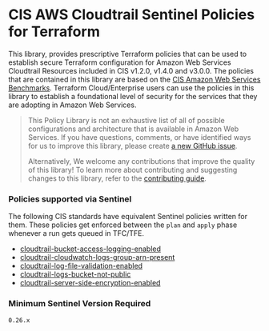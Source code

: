 # CIS AWS Cloudtrail Sentinel Policies for Terraform
This library, provides prescriptive Terraform policies that can be used to establish secure Terraform configuration 
for Amazon Web Services Cloudtrail Resources included in CIS v1.2.0, v1.4.0 and v3.0.0. 
The policies that are contained in this library are based on the [CIS Amazon Web Services Benchmarks](https://docs.aws.amazon.com/securityhub/latest/userguide/cis-aws-foundations-benchmark.html).
Terraform Cloud/Enterprise users can use the policies in this library to establish a foundational level of security for the services that they are 
adopting in Amazon Web Services.

> This Policy Library is not an exhaustive list of all of possible configurations and architecture that is available in Amazon Web Services. 
> If you have questions, comments, or have identified ways for us to improve this library, 
> please create [a new GitHub issue](https://github.com/hashicorp/policy-library-aws-cloudtrail-terraform/issues/new/choose).
>
> Alternatively, We welcome any contributions that improve the quality of this library! 
> To learn more about contributing and suggesting changes to this library, refer to the [contributing guide](https://github.com/hashicorp/policy-library-aws-cloudtrail-terraform/blob/main/CONTRIBUTING.md).

### Policies supported via Sentinel

The following CIS standards have equivalent Sentinel policies written for them. These policies get enforced between the `plan` and `apply` phase whenever a run gets queued in TFC/TFE.

- [cloudtrail-bucket-access-logging-enabled](./docs/policies/cloudtrail-bucket-access-logging-enabled.md)
- [cloudtrail-cloudwatch-logs-group-arn-present](./docs/policies/cloudtrail-cloudwatch-logs-group-arn-present.md)
- [cloudtrail-log-file-validation-enabled](./docs/policies/cloudtrail-log-file-validation-enabled.md)
- [cloudtrail-logs-bucket-not-public](./docs/policies/cloudtrail-logs-bucket-not-public.md)
- [cloudtrail-server-side-encryption-enabled](./docs/policies/cloudtrail-server-side-encryption-enabled.md)

### Minimum Sentinel Version Required

```pre
0.26.x
```